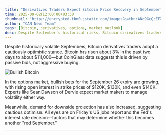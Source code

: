 ```yaml
---
title: "Derivatives Traders Expect Bitcoin Price Recovery in September"
time: 2025-09-02T12:00:00+03:30
thumbnail: "https://encrypted-tbn0.gstatic.com/images?q=tbn:ANd9GcQcEFXJOyTpRbRvav0gnet-0h-KY5xoBde5AA&s"
author: "CAN News Team"
tags: [Bitcoin, derivatives, options, market outlook]
desc: Despite September's historical risks, Bitcoin derivatives traders are optimistic, with options open interest rising at high strike prices.
---
```


Despite historically volatile Septembers, Bitcoin derivatives traders adopt a cautiously optimistic stance. Bitcoin has risen about 3% in the past two days to about $111,000—but CoinGlass data suggests this is driven by passive bids, not aggressive buying.

![Bullish Bitcoin](https://encrypted-tbn0.gstatic.com/images?q=tbn:ANd9GcQcEFXJOyTpRbRvav0gnet-0h-KY5xoBde5AA&s)

In the options market, bullish bets for the September 26 expiry are growing, with rising open interest in strike prices of $120K, $130K, and even $140K. Experts like Sean Dawson of Dervie expect market makers to manage volatility either way.

Meanwhile, demand for downside protection has also increased, suggesting cautious optimism. All eyes are on Friday's US jobs report and the Fed's interest rate decision—factors that may determine whether this becomes another "red September."

---